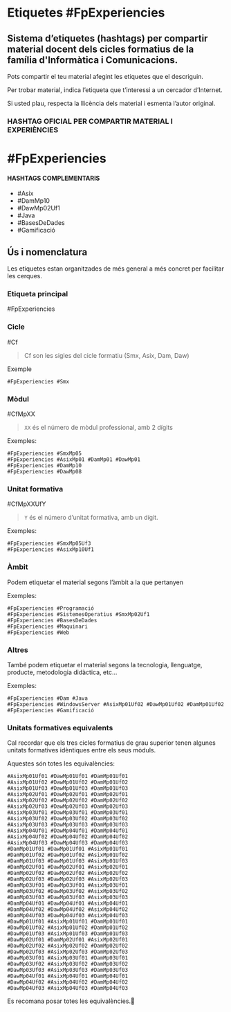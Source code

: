 # Etiquetes #FpExperiencies

## Sistema d’etiquetes (hashtags) per compartir material docent dels cicles formatius de la família d'Informàtica i Comunicacions.

Pots compartir el teu material afegint les etiquetes que el descriguin.

Per trobar material, indica l’etiqueta que t’interessi a un cercador d’Internet.

Si usted plau, respecta la llicència dels material i esmenta l’autor original.


### HASHTAG OFICIAL PER COMPARTIR MATERIAL I EXPERIÈNCIES

# #FpExperiencies


#### HASHTAGS COMPLEMENTARIS

* #Asix
* #DamMp10
* #DawMp02Uf1
* #Java
* #BasesDeDades
* #Gamificació

## Ús i nomenclatura

Les etiquetes estan organitzades de més general a més concret per facilitar les cerques.

### Etiqueta principal

#FpExperiencies

### Cicle
#Cf

> Cf son les sigles del cicle formatiu (Smx, Asix, Dam, Daw)

Exemple

```
#FpExperiencies #Smx
```

### Mòdul

#CfMpXX
> `XX` és el número de mòdul professional, amb 2 dígits

Exemples:
```
#FpExperiencies #SmxMp05
#FpExperiencies #AsixMp01 #DamMp01 #DawMp01
#FpExperiencies #DamMp10
#FpExperiencies #DawMp08
```

### Unitat formativa

#CfMpXXUfY
>  `Y` és el número d’unitat formativa, amb un dígit.

Exemples:
```
#FpExperiencies #SmxMp05Uf3
#FpExperiencies #AsixMp10Uf1
```

### Àmbit
Podem etiquetar el material segons l’àmbit a la que pertanyen

Exemples:
```
#FpExperiencies #Programació
#FpExperiencies #SistemesOperatius #SmxMp02Uf1
#FpExperiencies #BasesDeDades
#FpExperiencies #Maquinari
#FpExperiencies #Web
```

### Altres
També podem etiquetar el material segons la tecnologia, llenguatge, producte, metodologia didàctica, etc...

Exemples:
```
#FpExperiencies #Dam #Java
#FpExperiencies #WindowsServer #AsixMp01Uf02 #DawMp01Uf02 #DamMp01Uf02
#FpExperiencies #Gamificació
```

### Unitats formatives equivalents
Cal recordar que els tres cicles formatius de grau superior tenen algunes unitats formatives idèntiques entre els seus mòduls.

Aquestes són totes les equivalències:
```
#AsixMp01Uf01 #DawMp01Uf01 #DamMp01Uf01
#AsixMp01Uf02 #DawMp01Uf02 #DamMp01Uf02
#AsixMp01Uf03 #DawMp01Uf03 #DamMp01Uf03
#AsixMp02Uf01 #DawMp02Uf01 #DamMp02Uf01
#AsixMp02Uf02 #DawMp02Uf02 #DamMp02Uf02
#AsixMp02Uf03 #DawMp02Uf03 #DamMp02Uf03
#AsixMp03Uf01 #DawMp03Uf01 #DamMp03Uf01
#AsixMp03Uf02 #DawMp03Uf02 #DamMp03Uf02
#AsixMp03Uf03 #DawMp03Uf03 #DamMp03Uf03
#AsixMp04Uf01 #DawMp04Uf01 #DamMp04Uf01
#AsixMp04Uf02 #DawMp04Uf02 #DamMp04Uf02
#AsixMp04Uf03 #DawMp04Uf03 #DamMp04Uf03
#DamMp01Uf01 #DawMp01Uf01 #AsixMp01Uf01
#DamMp01Uf02 #DawMp01Uf02 #AsixMp01Uf02
#DamMp01Uf03 #DawMp01Uf03 #AsixMp01Uf03
#DamMp02Uf01 #DawMp02Uf01 #AsixMp02Uf01
#DamMp02Uf02 #DawMp02Uf02 #AsixMp02Uf02
#DamMp02Uf03 #DawMp02Uf03 #AsixMp02Uf03
#DamMp03Uf01 #DawMp03Uf01 #AsixMp03Uf01
#DamMp03Uf02 #DawMp03Uf02 #AsixMp03Uf02
#DamMp03Uf03 #DawMp03Uf03 #AsixMp03Uf03
#DamMp04Uf01 #DawMp04Uf01 #AsixMp04Uf01
#DamMp04Uf02 #DawMp04Uf02 #AsixMp04Uf02
#DamMp04Uf03 #DawMp04Uf03 #AsixMp04Uf03
#DawMp01Uf01 #AsixMp01Uf01 #DamMp01Uf01
#DawMp01Uf02 #AsixMp01Uf02 #DamMp01Uf02
#DawMp01Uf03 #AsixMp01Uf03 #DamMp01Uf03
#DawMp02Uf01 #DamMp02Uf01 #AsixMp02Uf01
#DawMp02Uf02 #AsixMp02Uf02 #DamMp02Uf02
#DawMp02Uf03 #AsixMp02Uf03 #DamMp02Uf03
#DawMp03Uf01 #AsixMp03Uf01 #DamMp03Uf01
#DawMp03Uf02 #AsixMp03Uf02 #DamMp03Uf02
#DawMp03Uf03 #AsixMp03Uf03 #DamMp03Uf03
#DawMp04Uf01 #AsixMp04Uf01 #DamMp04Uf01
#DawMp04Uf02 #AsixMp04Uf02 #DamMp04Uf02
#DawMp04Uf03 #AsixMp04Uf03 #DamMp04Uf03
```

Es recomana posar totes les equivalències.
